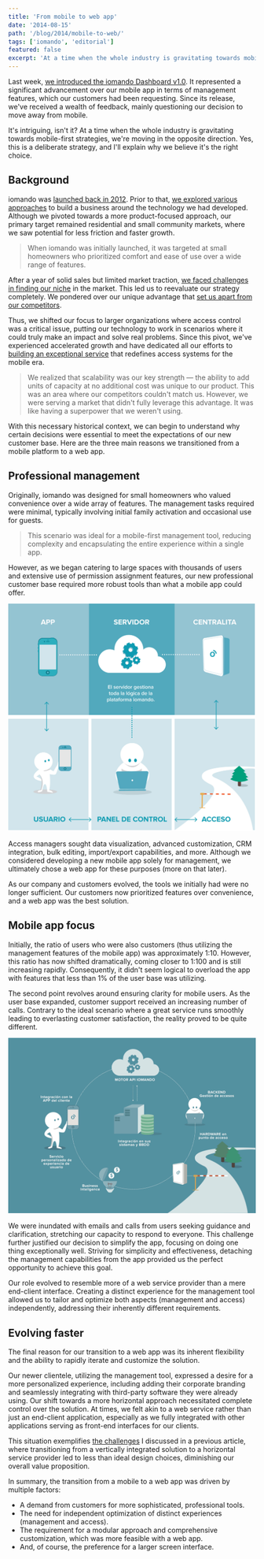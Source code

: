 ```yaml
---
title: 'From mobile to web app'
date: '2014-08-15'
path: '/blog/2014/mobile-to-web/'
tags: ['iomando', 'editorial']
featured: false
excerpt: 'At a time when the whole industry is gravitating towards mobile-first strategies, we have chosen a different path.'
---
```


Last week, [we introduced the iomando Dashboard v1.0](/blog/2014/iomando-dashboard-10/). It represented a significant advancement over our mobile app in terms of management features, which our customers had been requesting. Since its release, we've received a wealth of feedback, mainly questioning our decision to move away from mobile.

It's intriguing, isn't it? At a time when the whole industry is gravitating towards mobile-first strategies, we're moving in the opposite direction. Yes, this is a deliberate strategy, and I'll explain why we believe it's the right choice.

## Background

iomando was [launched back in 2012](/blog/2013/iomando-10). Prior to that, [we explored various approaches](/blog/2013/pivoting-iomando) to build a business around the technology we had developed. Although we pivoted towards a more product-focused approach, our primary target remained residential and small community markets, where we saw potential for less friction and faster growth.

> When iomando was initially launched, it was targeted at small homeowners who prioritized comfort and ease of use over a wide range of features.

After a year of solid sales but limited market traction, [we faced challenges in finding our niche](/blog/2014/overcoming-focus) in the market. This led us to reevaluate our strategy completely. We pondered over our unique advantage that [set us apart from our competitors](/blog/2014/plastic-for-bits).

Thus, we shifted our focus to larger organizations where access control was a critical issue, putting our technology to work in scenarios where it could truly make an impact and solve real problems. Since this pivot, we've experienced accelerated growth and have dedicated all our efforts to [building an exceptional service](/blog/2014/iomando-api) that redefines access systems for the mobile era.

> We realized that scalability was our key strength — the ability to add units of capacity at no additional cost was unique to our product. This was an area where our competitors couldn't match us. However, we were serving a market that didn't fully leverage this advantage. It was like having a superpower that we weren't using.

With this necessary historical context, we can begin to understand why certain decisions were essential to meet the expectations of our new customer base. Here are the three main reasons we transitioned from a mobile platform to a web app.

## Professional management

Originally, iomando was designed for small homeowners who valued convenience over a wide array of features. The management tasks required were minimal, typically involving initial family activation and occasional use for guests.

> This scenario was ideal for a mobile-first management tool, reducing complexity and encapsulating the entire experience within a single app.

However, as we began catering to large spaces with thousands of users and extensive use of permission assignment features, our new professional customer base required more robust tools than what a mobile app could offer.

![iomando api schema](../images/iomando-api-schema.jpg 'iomando api schema')

Access managers sought data visualization, advanced customization, CRM integration, bulk editing, import/export capabilities, and more. Although we considered developing a new mobile app solely for management, we ultimately chose a web app for these purposes (more on that later).

As our company and customers evolved, the tools we initially had were no longer sufficient. Our customers now prioritized features over convenience, and a web app was the best solution.

## Mobile app focus

Initially, the ratio of users who were also customers (thus utilizing the management features of the mobile app) was approximately 1:10. However, this ratio has now shifted dramatically, coming closer to 1:100 and is still increasing rapidly. Consequently, it didn't seem logical to overload the app with features that less than 1% of the user base was utilizing.

The second point revolves around ensuring clarity for mobile users. As the user base expanded, customer support received an increasing number of calls. Contrary to the ideal scenario where a great service runs smoothly leading to everlasting customer satisfaction, the reality proved to be quite different.

![iomando api lifecycle](../images/iomando-api-lifecycle.jpg 'iomando api lifecycle')

We were inundated with emails and calls from users seeking guidance and clarification, stretching our capacity to respond to everyone. This challenge further justified our decision to simplify the app, focusing on doing one thing exceptionally well. Striving for simplicity and effectiveness, detaching the management capabilities from the app provided us the perfect opportunity to achieve this goal.

Our role evolved to resemble more of a web service provider than a mere end-client interface. Creating a distinct experience for the management tool allowed us to tailor and optimize both aspects (management and access) independently, addressing their inherently different requirements.

## Evolving faster

The final reason for our transition to a web app was its inherent flexibility and the ability to rapidly iterate and customize the solution.

Our newer clientele, utilizing the management tool, expressed a desire for a more personalized experience, including adding their corporate branding and seamlessly integrating with third-party software they were already using. Our shift towards a more horizontal approach necessitated complete control over the solution. At times, we felt akin to a web service rather than just an end-client application, especially as we fully integrated with other applications serving as front-end interfaces for our clients.

This situation exemplifies [the challenges](/blog/2014/hard-choices) I discussed in a previous article, where transitioning from a vertically integrated solution to a horizontal service provider led to less than ideal design choices, diminishing our overall value proposition.

In summary, the transition from a mobile to a web app was driven by multiple factors:

- A demand from customers for more sophisticated, professional tools.
- The need for independent optimization of distinct experiences (management and access).
- The requirement for a modular approach and comprehensive customization, which was more feasible with a web app.
- And, of course, the preference for a larger screen interface.
